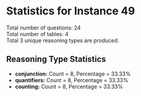 # Statistics for Instance 49<br/>
Total number of questions: 24<br/>
Total number of tables: 4<br/>
Total 3 unique reasoning types are produced.<br/>
## Reasoning Type Statistics<br/>
- **conjunction:** Count = 8, Percentage = 33.33%<br/>
- **quantifiers:** Count = 8, Percentage = 33.33%<br/>
- **counting:** Count = 8, Percentage = 33.33%<br/>
